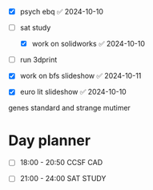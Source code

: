 - [x] psych ebq ✅ 2024-10-10
- [ ] sat study
	- [x] work on solidworks ✅ 2024-10-10
- [ ] run 3dprint
- [x] work on bfs slideshow ✅ 2024-10-11
- [x] euro lit slideshow ✅ 2024-10-10



genes
	standard and strange
	mutimer

# Day planner

- [ ] 18:00 - 20:50 CCSF CAD
- [ ] 21:00 - 24:00 SAT STUDY



